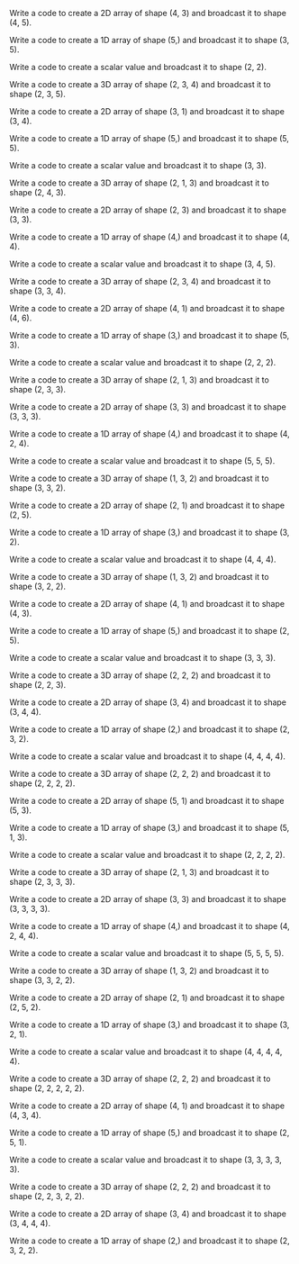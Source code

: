 Write a code to create a 2D array of shape (4, 3) and broadcast it to shape (4, 5).

Write a code to create a 1D array of shape (5,) and broadcast it to shape (3, 5).

Write a code to create a scalar value and broadcast it to shape (2, 2).

Write a code to create a 3D array of shape (2, 3, 4) and broadcast it to shape (2, 3, 5).

Write a code to create a 2D array of shape (3, 1) and broadcast it to shape (3, 4).

Write a code to create a 1D array of shape (5,) and broadcast it to shape (5, 5).

Write a code to create a scalar value and broadcast it to shape (3, 3).

Write a code to create a 3D array of shape (2, 1, 3) and broadcast it to shape (2, 4, 3).

Write a code to create a 2D array of shape (2, 3) and broadcast it to shape (3, 3).

Write a code to create a 1D array of shape (4,) and broadcast it to shape (4, 4).

Write a code to create a scalar value and broadcast it to shape (3, 4, 5).

Write a code to create a 3D array of shape (2, 3, 4) and broadcast it to shape (3, 3, 4).

Write a code to create a 2D array of shape (4, 1) and broadcast it to shape (4, 6).

Write a code to create a 1D array of shape (3,) and broadcast it to shape (5, 3).

Write a code to create a scalar value and broadcast it to shape (2, 2, 2).

Write a code to create a 3D array of shape (2, 1, 3) and broadcast it to shape (2, 3, 3).

Write a code to create a 2D array of shape (3, 3) and broadcast it to shape (3, 3, 3).

Write a code to create a 1D array of shape (4,) and broadcast it to shape (4, 2, 4).

Write a code to create a scalar value and broadcast it to shape (5, 5, 5).

Write a code to create a 3D array of shape (1, 3, 2) and broadcast it to shape (3, 3, 2).

Write a code to create a 2D array of shape (2, 1) and broadcast it to shape (2, 5).

Write a code to create a 1D array of shape (3,) and broadcast it to shape (3, 2).

Write a code to create a scalar value and broadcast it to shape (4, 4, 4).

Write a code to create a 3D array of shape (1, 3, 2) and broadcast it to shape (3, 2, 2).

Write a code to create a 2D array of shape (4, 1) and broadcast it to shape (4, 3).

Write a code to create a 1D array of shape (5,) and broadcast it to shape (2, 5).

Write a code to create a scalar value and broadcast it to shape (3, 3, 3).

Write a code to create a 3D array of shape (2, 2, 2) and broadcast it to shape (2, 2, 3).

Write a code to create a 2D array of shape (3, 4) and broadcast it to shape (3, 4, 4).

Write a code to create a 1D array of shape (2,) and broadcast it to shape (2, 3, 2).

Write a code to create a scalar value and broadcast it to shape (4, 4, 4, 4).

Write a code to create a 3D array of shape (2, 2, 2) and broadcast it to shape (2, 2, 2, 2).

Write a code to create a 2D array of shape (5, 1) and broadcast it to shape (5, 3).

Write a code to create a 1D array of shape (3,) and broadcast it to shape (5, 1, 3).

Write a code to create a scalar value and broadcast it to shape (2, 2, 2, 2).

Write a code to create a 3D array of shape (2, 1, 3) and broadcast it to shape (2, 3, 3, 3).

Write a code to create a 2D array of shape (3, 3) and broadcast it to shape (3, 3, 3, 3).

Write a code to create a 1D array of shape (4,) and broadcast it to shape (4, 2, 4, 4).

Write a code to create a scalar value and broadcast it to shape (5, 5, 5, 5).

Write a code to create a 3D array of shape (1, 3, 2) and broadcast it to shape (3, 3, 2, 2).

Write a code to create a 2D array of shape (2, 1) and broadcast it to shape (2, 5, 2).

Write a code to create a 1D array of shape (3,) and broadcast it to shape (3, 2, 1).

Write a code to create a scalar value and broadcast it to shape (4, 4, 4, 4, 4).

Write a code to create a 3D array of shape (2, 2, 2) and broadcast it to shape (2, 2, 2, 2, 2).

Write a code to create a 2D array of shape (4, 1) and broadcast it to shape (4, 3, 4).

Write a code to create a 1D array of shape (5,) and broadcast it to shape (2, 5, 1).

Write a code to create a scalar value and broadcast it to shape (3, 3, 3, 3, 3).

Write a code to create a 3D array of shape (2, 2, 2) and broadcast it to shape (2, 2, 3, 2, 2).

Write a code to create a 2D array of shape (3, 4) and broadcast it to shape (3, 4, 4, 4).

Write a code to create a 1D array of shape (2,) and broadcast it to shape (2, 3, 2, 2).